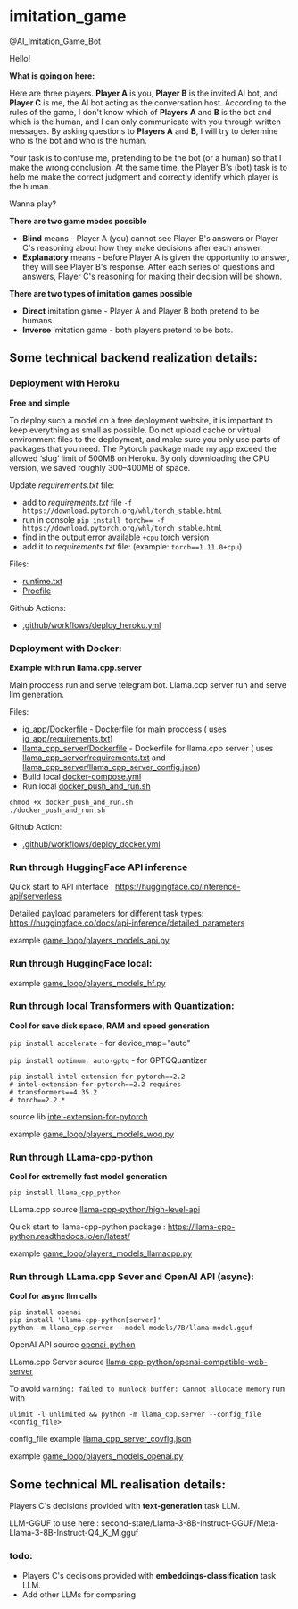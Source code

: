 # imitation_game

@AI_Imitation_Game_Bot

Hello!

**What is going on here:**

Here are three players. **Player A** is you, **Player B** is the invited AI bot, and **Player C** is me, the AI bot
acting as the conversation host. According to the rules of the game, I don't know which of **Players A** and **B** is
the bot and which is the human, and I can only communicate with you through written messages. By asking questions to
**Players A** and **B**, I will try to determine who is the bot and who is the human.

Your task is to confuse me, pretending to be the bot (or a human) so that I make the wrong conclusion. At the same time,
the Player B's (bot) task is to help me make the correct judgment and correctly identify which player is the human.

Wanna play?

**There are two game modes possible**

- **Blind** means - Player A (you) cannot see Player B's answers or Player C's reasoning about how they make decisions
  after each answer.
- **Explanatory** means - before Player A is given the opportunity to answer, they will see Player B's response. After
  each series of questions and answers, Player C's reasoning for making their decision will be shown.

**There are two types of imitation games possible**

- **Direct** imitation game - Player A and Player B both pretend to be humans.
- **Inverse** imitation game - both players pretend to be bots.

## Some technical backend realization details:

### Deployment with Heroku

**Free and simple**

To deploy such a model on a free deployment website, it is important to keep everything as small as possible. Do not
upload cache or virtual environment files to the deployment, and make sure you only use parts of packages that you need.
The Pytorch package made my app exceed the allowed ‘slug’ limit of 500MB on Heroku. By only downloading the CPU version,
we saved roughly 300–400MB of space.

Update _requirements.txt_ file:

- add to _requirements.txt_ file `-f https://download.pytorch.org/whl/torch_stable.html`
- run in console
  `pip install torch== -f https://download.pytorch.org/whl/torch_stable.html`
- find in the output error available `+cpu` torch version
- add it to _requirements.txt_ file: (example: `torch==1.11.0+cpu`)

Files:

- [runtime.txt](ig_app/runtime.txt)
- [Procfile](ig_app/Procfile)

Github Actions:

- [.github/workflows/deploy_heroku.yml](.github/workflows/deploy_heroku.yml)

### Deployment with Docker:

**Example with run llama.cpp.server**

Main proccess run and serve telegram bot. Llama.ccp server run and serve llm generation.

Files:

- [ig_app/Dockerfile](ig_app/Dockerfile) - Dockerfile for main proccess (
  uses [ig_app/requirements.txt](ig_app/requirements.txt))
- [llama_cpp_server/Dockerfile](llama_cpp_server/Dockerfile) - Dockerfile for llama.cpp server (
  uses [llama_cpp_server/requirements.txt](llama_cpp_server/requirements.txt)
  and [llama_cpp_server/llama_cpp_server_config.json](llama_cpp_server/llama_cpp_server_config.json))
- Build local [docker-compose.yml](docker-compose.yml)
- Run local [docker_push_and_run.sh](docker_push_and_run.sh)
```
chmod +x docker_push_and_run.sh
./docker_push_and_run.sh
  ```

Github Action:

- [.github/workflows/deploy_docker.yml](.github/workflows/deploy_docker.yml)

### Run through HuggingFace API inference

Quick start to API interface : https://huggingface.co/inference-api/serverless

Detailed payload parameters for different task types: https://huggingface.co/docs/api-inference/detailed_parameters

example [game_loop/players_models_api.py](game_loop/players_models_api.py)

### Run through HuggingFace local:

example [game_loop/players_models_hf.py](game_loop/players_models_hf.py)

### Run through local Transformers with Quantization:

**Cool for save disk space, RAM and speed generation**

`pip install accelerate` - for device_map="auto"

`pip install optimum, auto-gptq` - for GPTQQuantizer

```
pip install intel-extension-for-pytorch==2.2
# intel-extension-for-pytorch==2.2 requires
# transformers==4.35.2
# torch==2.2.*
```

source lib [intel-extension-for-pytorch](https://github.com/intel/intel-extension-for-pytorch)

example [game_loop/players_models_woq.py](game_loop/players_models_woq.py)

### Run through LLama-cpp-python

**Cool for extremelly fast model generation**

```
pip install llama_cpp_python
```

LLama.cpp
source [llama-cpp-python/high-level-api](https://github.com/abetlen/llama-cpp-python/tree/main?tab=readme-ov-file#high-level-api)

Quick start to llama-cpp-python package : https://llama-cpp-python.readthedocs.io/en/latest/

example [game_loop/players_models_llamacpp.py](game_loop/players_models_llamacpp.py)

### Run through LLama.cpp Sever and OpenAI API (async):

**Cool for async llm calls**

```
pip install openai
pip install 'llama-cpp-python[server]'
python -m llama_cpp.server --model models/7B/llama-model.gguf
```

OpenAI API source [openai-python](https://github.com/openai/openai-python)

LLama.cpp Server
source [llama-cpp-python/openai-compatible-web-server](https://github.com/abetlen/llama-cpp-python/tree/main?tab=readme-ov-file#openai-compatible-web-server)

To avoid `warning: failed to munlock buffer: Cannot allocate memory` run with

```
ulimit -l unlimited && python -m llama_cpp.server --config_file <config_file>
```

config_file example [llama_cpp_server_covfig.json](llama_cpp_server/llama_cpp_server_config.json)

example [game_loop/players_models_openai.py](game_loop/players_models_openai.py)

## Some technical ML realisation details:

Players C's decisions provided with **text-generation** task LLM.

LLM-GGUF to use here : second-state/Llama-3-8B-Instruct-GGUF/Meta-Llama-3-8B-Instruct-Q4_K_M.gguf

### todo:

- Players C's decisions provided with **embeddings-classification** task LLM.
- Add other LLMs for comparing
